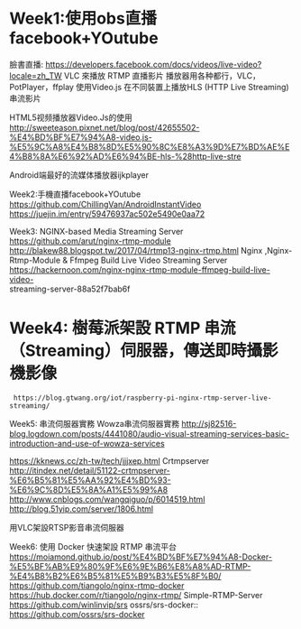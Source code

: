 # Week1:使用obs直播facebook+YOutube

臉書直播: https://developers.facebook.com/docs/videos/live-video?locale=zh_TW
      VLC 來播放 RTMP 直播影片
      播放器用各种都行，VLC，PotPlayer，ffplay
使用Video.js 在不同裝置上播放HLS (HTTP Live Streaming) 串流影片

HTML5视频播放器Video.Js的使用
http://sweeteason.pixnet.net/blog/post/42655502-%E4%BD%BF%E7%94%A8-video.js-%E5%9C%A8%E4%B8%8D%E5%90%8C%E8%A3%9D%E7%BD%AE%E4%B8%8A%E6%92%AD%E6%94%BE-hls-%28http-live-stre

Android端最好的流媒体播放器ijkplayer

Week2:手機直播facebook+YOutube
     https://github.com/ChillingVan/AndroidInstantVideo
     https://juejin.im/entry/59476937ac502e5490e0aa72

Week3: NGINX-based Media Streaming Server
     https://github.com/arut/nginx-rtmp-module
      http://blakew88.blogspot.tw/2017/04/rtmp13-nginx-rtmp.html
     Nginx ,Nginx-Rtmp-Module & Ffmpeg Build Live Video Streaming Server
     https://hackernoon.com/nginx-nginx-rtmp-module-ffmpeg-build-live-video-   
     streaming-server-88a52f7bab6f

# Week4: 樹莓派架設 RTMP 串流（Streaming）伺服器，傳送即時攝影機影像
     https://blog.gtwang.org/iot/raspberry-pi-nginx-rtmp-server-live-streaming/

Week5: 串流伺服器實務
Wowza串流伺服器實務
http://sj82516-blog.logdown.com/posts/4441080/audio-visual-streaming-services-basic-introduction-and-use-of-wowza-services

https://kknews.cc/zh-tw/tech/jjjxep.html
Crtmpserver
http://itindex.net/detail/51122-crtmpserver-%E6%B5%81%E5%AA%92%E4%BD%93-%E6%9C%8D%E5%8A%A1%E5%99%A8
http://www.cnblogs.com/wangqiguo/p/6014519.html
http://blog.51yip.com/server/1806.html

用VLC架設RTSP影音串流伺服器

Week6: 使用 Docker 快速架設 RTMP 串流平台
https://moiamond.github.io/post/%E4%BD%BF%E7%94%A8-Docker-%E5%BF%AB%E9%80%9F%E6%9E%B6%E8%A8%AD-RTMP-%E4%B8%B2%E6%B5%81%E5%B9%B3%E5%8F%B0/
https://github.com/tiangolo/nginx-rtmp-docker
https://hub.docker.com/r/tiangolo/nginx-rtmp/
Simple-RTMP-Server
https://github.com/winlinvip/srs
ossrs/srs-docker:: https://github.com/ossrs/srs-docker
